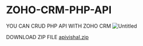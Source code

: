 # ZOHO-CRM-PHP-API
YOU CAN CRUD PHP API WITH ZOHO CRM
![Untitled](https://user-images.githubusercontent.com/122365233/229768663-d78de2a1-591a-4e6c-9b9c-5a90fbad6564.png)


DOWNLOAD ZIP FILE
[apivishal.zip](https://github.com/vishalmw/ZOHO-CRM-PHP-API/files/11147596/apivishal.zip)
